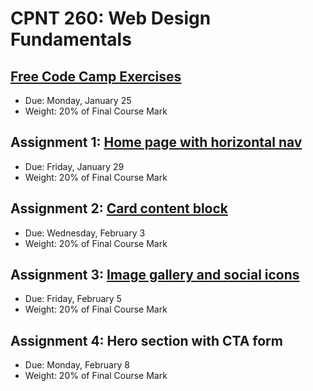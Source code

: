 # CPNT 260: Web Design Fundamentals
## [Free Code Camp Exercises](https://github.com/sait-wbdv/assessments/tree/master/cpnt260/exercises)
- Due: Monday, January 25
- Weight: 20% of Final Course Mark

## Assignment 1: [Home page with horizontal nav](https://github.com/sait-wbdv/assessments/tree/master/cpnt260/assignment-1)
- Due: Friday, January 29
- Weight: 20% of Final Course Mark

## Assignment 2: [Card content block](https://github.com/sait-wbdv/assessments/tree/master/cpnt260/assignment-2)
- Due: Wednesday, February 3
- Weight: 20% of Final Course Mark

## Assignment 3: [Image gallery and social icons](https://github.com/sait-wbdv/assessments/tree/master/cpnt260/assignment-3)
- Due: Friday, February 5
- Weight: 20% of Final Course Mark

## Assignment 4: Hero section with CTA form
- Due: Monday, February 8
- Weight: 20% of Final Course Mark

